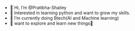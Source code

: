 - 👋 Hi, I’m @Pratibha-Shailey
- 👀 Interested in learning python and want to grow my skills.
- 🌱 I’m currently doing Btech(AI and Machine learning)
- 💞️ want to explore and learn new things🌹


<!---
Pratibha-Shailey/Pratibha-Shailey is a ✨ special ✨ repository because its `README.md` (this file) appears on your GitHub profile.
You can click the Preview link to take a look at your changes.
--->
